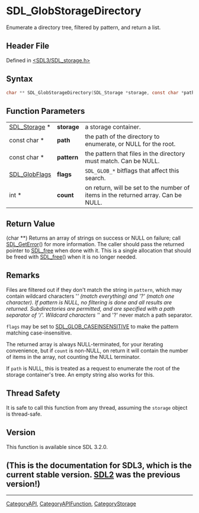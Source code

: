 # SDL_GlobStorageDirectory

Enumerate a directory tree, filtered by pattern, and return a list.

## Header File

Defined in [<SDL3/SDL_storage.h>](https://github.com/libsdl-org/SDL/blob/main/include/SDL3/SDL_storage.h)

## Syntax

```c
char ** SDL_GlobStorageDirectory(SDL_Storage *storage, const char *path, const char *pattern, SDL_GlobFlags flags, int *count);
```

## Function Parameters

|                                |             |                                                                                   |
| ------------------------------ | ----------- | --------------------------------------------------------------------------------- |
| [SDL_Storage](SDL_Storage) *   | **storage** | a storage container.                                                              |
| const char *                   | **path**    | the path of the directory to enumerate, or NULL for the root.                     |
| const char *                   | **pattern** | the pattern that files in the directory must match. Can be NULL.                  |
| [SDL_GlobFlags](SDL_GlobFlags) | **flags**   | `SDL_GLOB_*` bitflags that affect this search.                                    |
| int *                          | **count**   | on return, will be set to the number of items in the returned array. Can be NULL. |

## Return Value

(char **) Returns an array of strings on success or NULL on failure; call
[SDL_GetError](SDL_GetError)() for more information. The caller should pass
the returned pointer to [SDL_free](SDL_free) when done with it. This is a
single allocation that should be freed with [SDL_free](SDL_free)() when it
is no longer needed.

## Remarks

Files are filtered out if they don't match the string in `pattern`, which
may contain wildcard characters '*' (match everything) and '?' (match one
character). If pattern is NULL, no filtering is done and all results are
returned. Subdirectories are permitted, and are specified with a path
separator of '/'. Wildcard characters '*' and '?' never match a path
separator.

`flags` may be set to [SDL_GLOB_CASEINSENSITIVE](SDL_GLOB_CASEINSENSITIVE)
to make the pattern matching case-insensitive.

The returned array is always NULL-terminated, for your iterating
convenience, but if `count` is non-NULL, on return it will contain the
number of items in the array, not counting the NULL terminator.

If `path` is NULL, this is treated as a request to enumerate the root of
the storage container's tree. An empty string also works for this.

## Thread Safety

It is safe to call this function from any thread, assuming the `storage`
object is thread-safe.

## Version

This function is available since SDL 3.2.0.

## (This is the documentation for SDL3, which is the current stable version. [SDL2](https://wiki.libsdl.org/SDL2/) was the previous version!)



----
[CategoryAPI](CategoryAPI), [CategoryAPIFunction](CategoryAPIFunction), [CategoryStorage](CategoryStorage)

